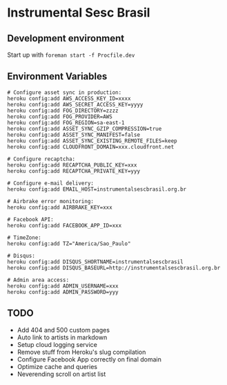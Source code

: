 Instrumental Sesc Brasil
========================

## Development environment

Start up with `foreman start -f Procfile.dev`

## Environment Variables

```
# Configure asset sync in production:
heroku config:add AWS_ACCESS_KEY_ID=xxxx
heroku config:add AWS_SECRET_ACCESS_KEY=yyyy
heroku config:add FOG_DIRECTORY=zzzz
heroku config:add FOG_PROVIDER=AWS
heroku config:add FOG_REGION=sa-east-1
heroku config:add ASSET_SYNC_GZIP_COMPRESSION=true
heroku config:add ASSET_SYNC_MANIFEST=false
heroku config:add ASSET_SYNC_EXISTING_REMOTE_FILES=keep
heroku config:add CLOUDFRONT_DOMAIN=xxx.cloudfront.net

# Configure recaptcha:
heroku config:add RECAPTCHA_PUBLIC_KEY=xxx
heroku config:add RECAPTCHA_PRIVATE_KEY=yyy

# Configure e-mail delivery:
heroku config:add EMAIL_HOST=instrumentalsescbrasil.org.br

# Airbrake error monitoring:
heroku config:add AIRBRAKE_KEY=xxx

# Facebook API:
heroku config:add FACEBOOK_APP_ID=xxx

# TimeZone:
heroku config:add TZ="America/Sao_Paulo"

# Disqus:
heroku config:add DISQUS_SHORTNAME=instrumentalsescbrasil
heroku config:add DISQUS_BASEURL=http://instrumentalsescbrasil.org.br

# Admin area access:
heroku config:add ADMIN_USERNAME=xxx
heroku config:add ADMIN_PASSWORD=yyy
```

## TODO

- Add 404 and 500 custom pages
- Auto link to artists in markdown
- Setup cloud logging service
- Remove stuff from Heroku's slug compilation
- Configure Facebook App correctly on final domain
- Optimize cache and queries
- Neverending scroll on artist list
